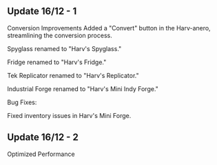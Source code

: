 ## Update 16/12 - 1

Conversion Improvements
Added a "Convert" button in the Harv-anero, streamlining the conversion process.

Spyglass renamed to "Harv's Spyglass."

Fridge renamed to "Harv's Fridge."

Tek Replicator renamed to "Harv's Replicator."

Industrial Forge renamed to "Harv's Mini Indy Forge."

Bug Fixes:

Fixed inventory issues in Harv's Mini Forge.

## Update 16/12 - 2

Optimized Performance
